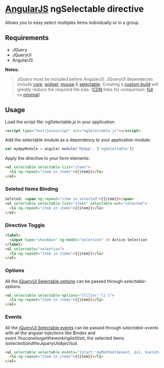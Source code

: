 # [AngularJS](https://angularjs.org/) ngSelectable directive

Allows you to easy select multiples items individually or in a group.

## Requirements

- JQuery
- JQueryUI
- AngularJS

**Notes:**
> JQuery must be included before AngularJS.
> JQueryUI dependecies include [core](http://api.jqueryui.com/category/ui-core/), [widget](http://api.jqueryui.com/jQuery.widget/), [mouse](http://api.jqueryui.com/mouse/) & [selectable](http://api.jqueryui.com/selectable/). Creating a [custom build](http://jqueryui.com/download/#!version=1.10&components=1110000010000000000000000000000000) will greatly reduce the required file size. ([CDN](http://www.jsdelivr.com/) links for comparison: [full](http://cdn.jsdelivr.net/g/jquery.ui@1.10) vs  [minimal](http://cdn.jsdelivr.net/g/jquery.ui@1.10%28jquery.ui.core.min.js+jquery.ui.widget.min.js+jquery.ui.mouse.min.js+jquery.ui.selectable.min.js%29))

## Usage

Load the script file: ngSelectable.js in your application:

```html
<script type="text/javascript" src="ngSelectable.js"></script>
```

Add the selectable module as a dependency to your application module:

```js
var myAppModule = angular.module('MyApp', ['ngSelectable'])
```

Apply the directive to your form elements:

```html
<ul selectable selectable-list="items">
  <li ng-repeat="item in items">{{item}}</li>
</ul>
```

### Seleted Items Binding

```html
Seleted: <span ng-repeat="item in selected">{{item}}</span>
<ul selectable selectable-list="items" selectable-out="selected">
  <li ng-repeat="item in items">{{item}}</li>
</ul>
```

### Directive Toggle

```html
<label>
  <input type="checkbox" ng-model="selection" /> Active Selection
</label>
<ul selectable="selection">
  <li ng-repeat="item in items">{{item}}</li>
</ul>
```

### Options

All the [jQueryUI Selectable options](http://api.jqueryui.com/selectable/#options) can be passed through _selectable-options_.

```html
<ul selectable selectable-options="{filter:'li'}">
  <li ng-repeat="item in items">{{item}}</li>
</ul>
```

### Events

All the [jQueryUI Selectable events](http://api.jqueryui.com/selectable/#events) can be passed through _selectable-events_ with all the angular injections like $index and $event. You can also get the working list ($list), the selected items ($selected) and the JqueryUI object ($ui).

```html
<ul selectable selectable-events="{start:'myMethod($event, $ui, $seleted, $list)'}">
  <li ng-repeat="item in items">{{item}}</li>
</ul>
```
